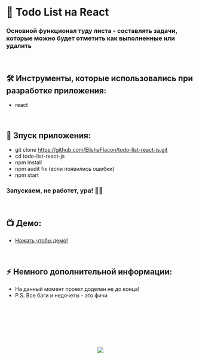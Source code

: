 <h1> 
     📝 Todo List на React
</h1>

<h3>
Основной функционал туду листа - составлять задачи, которые можно будет отметить как выполненные или удалить
</h3>


</br>



<h2>
  🛠️ Инструменты, которые использовались при разработке приложения:
</h2>

- react



</br>



<h2>
  🚀 Зпуск приложения:
</h2>

- git clone https://github.com/ElishaFlacon/todo-list-react-js.git
- cd todo-list-react-js
- npm install
- npm audit fix (если появились ошибки)
- npm start
<h3>
    Запускаем, не работет, ура! 🗿🚬
</h3>



</br>



<h2>
 📺 Демо:
</h2>

- <a href="https://elishaflacon.github.io/todo-list-react-js/">Нажать чтобы демо!</a>



</br>



<h2>
⚡ Немного дополнительной информации:
</h2>

- На данный момент проект доделан не до конца!
- P.S. Все баги и недочеты - это фичи




<br/>
<br/>
<br/>
<br/>
<br/>
<br/>



<p align="center">
  <img src="https://capsule-render.vercel.app/api?type=waving&color=d179b8&height=64&section=footer"/>
</p>
